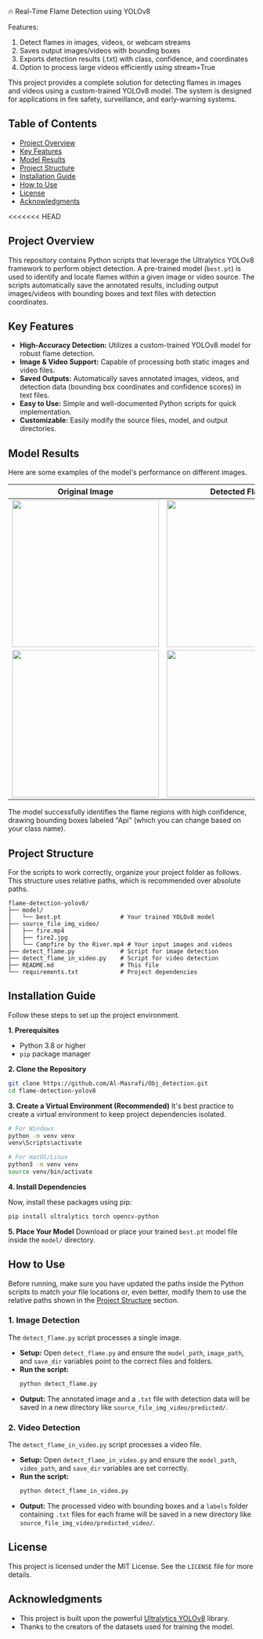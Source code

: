 
🔥 Real-Time Flame Detection using YOLOv8

Features:
1. Detect flames in images, videos, or webcam streams
2. Saves output images/videos with bounding boxes
3. Exports detection results (.txt) with class, confidence, and coordinates
4. Option to process large videos efficiently using stream=True

This project provides a complete solution for detecting flames in images and videos using a custom-trained YOLOv8 model. The system is designed for applications in fire safety, surveillance, and early-warning systems.

 <!-- You can replace this with a GIF of the video detection for a better effect -->

## Table of Contents
- [Project Overview](#project-overview)
- [Key Features](#key-features)
- [Model Results](#model-results)
- [Project Structure](#project-structure)
- [Installation Guide](#installation-guide)
- [How to Use](#how-to-use)
- [License](#license)
- [Acknowledgments](#acknowledgments)

<<<<<<< HEAD
## Project Overview

This repository contains Python scripts that leverage the Ultralytics YOLOv8 framework to perform object detection. A pre-trained model (`best.pt`) is used to identify and locate flames within a given image or video source. The scripts automatically save the annotated results, including output images/videos with bounding boxes and text files with detection coordinates.

## Key Features

- **High-Accuracy Detection:** Utilizes a custom-trained YOLOv8 model for robust flame detection.
- **Image & Video Support:** Capable of processing both static images and video files.
- **Saved Outputs:** Automatically saves annotated images, videos, and detection data (bounding box coordinates and confidence scores) in text files.
- **Easy to Use:** Simple and well-documented Python scripts for quick implementation.
- **Customizable:** Easily modify the source files, model, and output directories.

## Model Results

Here are some examples of the model's performance on different images.


| Original Image | Detected Flame |
| :---: | :---: |
| <img src="https://github.com/user-attachments/assets/ca6678f7-1e25-45c6-b370-79d315a1c60b" width="300"> | <img src="https://github.com/user-attachments/assets/cdcf130a-ad64-4ff3-9a36-a829b1d0cfaf" width="300"> |
| <img src="https://github.com/user-attachments/assets/bc40ea7c-db1e-4b6e-ad6b-13b9d626084f" width="300"> | <img src="https://github.com/user-attachments/assets/7ca1806a-3811-44af-803e-cd0afc31822d" width="300"> |

The model successfully identifies the flame regions with high confidence, drawing bounding boxes labeled "Api" (which you can change based on your class name).

## Project Structure

For the scripts to work correctly, organize your project folder as follows. This structure uses relative paths, which is recommended over absolute paths.

```
flame-detection-yolov8/
├── model/
│   └── best.pt                 # Your trained YOLOv8 model
├── source_file_img_video/
│   ├── fire.mp4
│   ├── fire2.jpg
│   └── Campfire by the River.mp4 # Your input images and videos
├── detect_flame.py             # Script for image detection
├── detect_flame_in_video.py    # Script for video detection
├── README.md                   # This file
└── requirements.txt            # Project dependencies
```

## Installation Guide

Follow these steps to set up the project environment.

**1. Prerequisites**
- Python 3.8 or higher
- `pip` package manager

**2. Clone the Repository**
```bash
git clone https://github.com/Al-Masrafi/Obj_detection.git
cd flame-detection-yolov8
```

**3. Create a Virtual Environment (Recommended)**
It's best practice to create a virtual environment to keep project dependencies isolated.
```bash
# For Windows
python -m venv venv
venv\Scripts\activate

# For macOS/Linux
python3 -m venv venv
source venv/bin/activate
```

**4. Install Dependencies**


Now, install these packages using pip:
```bash
pip install ultralytics torch opencv-python

```

**5. Place Your Model**
Download or place your trained `best.pt` model file inside the `model/` directory.

## How to Use

Before running, make sure you have updated the paths inside the Python scripts to match your file locations or, even better, modify them to use the relative paths shown in the [Project Structure](#project-structure) section.

### 1. Image Detection

The `detect_flame.py` script processes a single image.

- **Setup:** Open `detect_flame.py` and ensure the `model_path`, `image_path`, and `save_dir` variables point to the correct files and folders.
- **Run the script:**
  ```bash
  python detect_flame.py
  ```
- **Output:** The annotated image and a `.txt` file with detection data will be saved in a new directory like `source_file_img_video/predicted/`.

### 2. Video Detection

The `detect_flame_in_video.py` script processes a video file.

- **Setup:** Open `detect_flame_in_video.py` and ensure the `model_path`, `video_path`, and `save_dir` variables are set correctly.
- **Run the script:**
  ```bash
  python detect_flame_in_video.py
  ```
- **Output:** The processed video with bounding boxes and a `labels` folder containing `.txt` files for each frame will be saved in a new directory like `source_file_img_video/predicted_video/`.

## License

This project is licensed under the MIT License. See the `LICENSE` file for more details.

## Acknowledgments

- This project is built upon the powerful [Ultralytics YOLOv8](https://github.com/ultralytics/ultralytics) library.
- Thanks to the creators of the datasets used for training the model.
